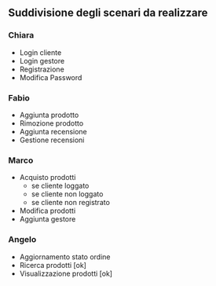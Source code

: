 ## Suddivisione degli scenari da realizzare

### Chiara
* Login cliente
* Login gestore
* Registrazione
* Modifica Password
### Fabio
* Aggiunta prodotto
* Rimozione prodotto
* Aggiunta recensione
* Gestione recensioni
### Marco
* Acquisto prodotti
    - se cliente loggato
    - se cliente non loggato
    - se cliente non registrato
* Modifica prodotti
* Aggiunta gestore
### Angelo
* Aggiornamento stato ordine 
* Ricerca prodotti [ok]
* Visualizzazione prodotti [ok]

